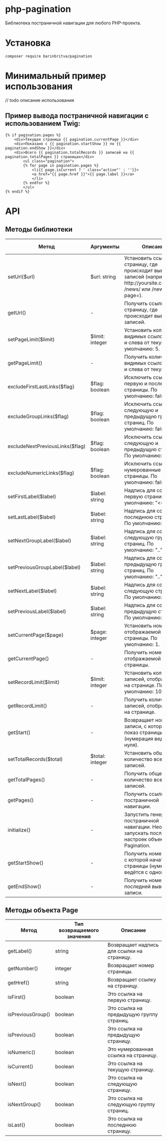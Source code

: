 php-pagination
================

Библиотека постраничной навигации для любого PHP-проекта.

# Установка #

<code>composer require barinbritva/pagination</code>

# Минимальный пример использования #

// todo описание использования

## Пример вывода постраничной навигации с использованием Twig: ##

    {% if pagination.pages %}
	    <div>Текущая страница {{ pagination.currentPage }}</div>
	    <div>Показано с {{ pagination.startShow }} по {{ pagination.endShow }}</div>
	    <div>Всего {{ pagination.totalRecords }} записей на {{ pagination.totalPages }} страницах</div>
            <ul class="pagination">
            {% for page in pagination.pages %}
                <li{{ page.isCurrent ? ' class="active"' : ''}}>
                <a href="{{ page.href }}">{{ page.label }}</a>
                </li>
            {% endfor %}
            </ul>
    {% endif %}

# API #

## Методы библиотеки ##

<table>
	<thead>
		<tr>
			<th>Метод</th>
			<th>Аргументы</th>
			<th>Описание</th>
			<th>Возвращаемое значение</th>
		</tr>
	</thead>
	<tbody>
	<tr>
        <td>setUrl($url)</td>
        <td>$url: string</td>
        <td>Установить ссылку на страницу, где происходит вывод записей (например: http://yoursite.com/news, /news/ или /news.php?page=).</td>
        <td>Pagination</td>
    </tr>
    <tr>
        <td>getUrl()</td>
        <td>-</td>
        <td>Получить ссылку на страницу, где происходит вывод записей.</td>
        <td>string</td>
    </tr>
    <tr>
        <td>setPageLimit($limit)</td>
        <td>$limit: integer</td>
        <td>Установить количество видимых ссылок справа и слева от текущей. По умолчанию: 5.</td>
        <td>Pagination</td>
    </tr>
    <tr>
        <td>getPageLimit()</td>
        <td>-</td>
        <td>Получить количество видимых ссылок справа и слева от текущей.</td>
        <td>string</td>
    </tr>
    <tr>
        <td>excludeFirstLastLinks($flag)</td>
        <td>$flag: boolean</td>
        <td>Исключить ссылки на первую и последнюю страницы. По умолчанию: false.</td>
        <td>Pagination</td>
    </tr>
    <tr>
        <td>excludeGroupLinks($flag)</td>
        <td>$flag: boolean</td>
        <td>Исключить ссылки на следующую и предыдущую группы страниц. По умолчанию: false.</td>
        <td>Pagination</td>
    </tr>
    <tr>
        <td>excludeNextPreviousLinks($flag)</td>
        <td>$flag: boolean</td>
        <td>Исключить ссылки на следующую и предыдущую страницы. По умолчанию: false.</td>
        <td>Pagination</td>
    </tr>
    <tr>
        <td>excludeNumericLinks($flag)</td>
        <td>$flag: boolean</td>
        <td>Исключить ссылки на нумерованные страницы. По умолчанию: false.</td>
        <td>Pagination</td>
    </tr>
    <tr>
        <td>setFirstLabel($label)</td>
        <td>$label: string</td>
        <td>Надпись для ссылки на первую страницу. По умолчанию: "<<".</td>
        <td>Pagination</td>
    </tr>
    <tr>
        <td>setLastLabel($label)</td>
        <td>$label: string</td>
        <td>Надпись для ссылки на последнюю страницу. По умолчанию: ">>".</td>
        <td>Pagination</td>
    </tr>
    <tr>
        <td>setNextGroupLabel($label)</td>
        <td>$label: string</td>
        <td>Надпись для ссылки на следующую группу страниц. По умолчанию: "..".</td>
        <td>Pagination</td>
    </tr>
    <tr>
        <td>setPreviousGroupLabel($label)</td>
        <td>$label: string</td>
        <td>Надпись для ссылки на предыдущую группу страниц. По умолчанию: "..".</td>
        <td>Pagination</td>
    </tr>
    <tr>
        <td>setNextLabel($label)</td>
        <td>$label: string</td>
        <td>Надпись для ссылки на следующую страницу. По умолчанию: ">".</td>
        <td>Pagination</td>
    </tr>
    <tr>
        <td>setPreviousLabel($label)</td>
        <td>$label: string</td>
        <td>Надпись для ссылки на предыдущую страницу. По умолчанию: "<".</td>
        <td>Pagination</td>
    </tr>
    <tr>
        <td>setCurrentPage($page)</td>
        <td>$page: integer</td>
        <td>Установить номер отображаемой страницы. По умолчанию: 1.</td>
        <td>Pagination</td>
    </tr>
    <tr>
        <td>getCurrentPage()</td>
        <td>-</td>
        <td>Получить номер отображаемой страницы.</td>
        <td>integer</td>
    </tr>
    <tr>
        <td>setRecordLimit($limit)</td>
        <td>$limit: integer</td>
        <td>Установить количество записей, отображаемых на странице. По умолчанию: 10.</td>
        <td>Pagination</td>
    </tr>
    <tr>
        <td>getRecordLimit()</td>
        <td>-</td>
        <td>Получить количество записей, отображаемых на странице.</td>
        <td>integer</td>
    </tr>
    <tr>
        <td>getStart()</td>
        <td>-</td>
        <td>Возвращает номер записи, с которой начат показ страницы (нумерация ведётся с нуля).</td>
        <td>int</td>
    </tr>
    <tr>
        <td>setTotalRecords($total)</td>
        <td>$total: integer</td>
        <td>Установить общее количество всех записей.</td>
        <td>Pagination</td>
    </tr>
    <tr>
        <td>getTotalPages()</td>
        <td>-</td>
        <td>Получить общее количество всех записей.</td>
        <td>integer</td>
    </tr>
    <tr>
        <td>getPages()</td>
        <td>-</td>
        <td>Получить ссылки постраничной навигации.</td>
        <td>Page[]</td>
    </tr>
    <tr>
        <td>initialize()</td>
        <td>-</td>
        <td>Запустить генерацию постраничной навигации. Необходимо запускать после всех настроек объекта Pagination.</td>
        <td>Pagination</td>
    </tr>
    <tr>
        <td>getStartShow()</td>
        <td>-</td>
        <td>Получить номер записи, с которой начат показ страницы (нумерация ведётся с одного).</td>
        <td>integer</td>
    </tr>
    <tr>
        <td>getEndShow()</td>
        <td>-</td>
        <td>Получить номер последней выведенной записи.</td>
        <td>integer</td>
    </tr>
	</tbody>
</table>

## Методы объекта Page  ##

<table>
	<thead>
		<tr>
			<th>Метод</th>
			<th>Тип возвращаемого значения</th>
			<th>Описание</th>
		</tr>
	</thead>
	<tbody>
		<tr>
			<td>getLabel()</td>
			<td>string</td>
			<td>Возвращает надпись для ссылки на страницу.</td>
		</tr>
		<tr>
			<td>getNumber()</td>
			<td>integer</td>
			<td>Возвращает номер страницы.</td>
		</tr>
		<tr>
			<td>getHref()</td>
			<td>string</td>
			<td>Возвращает ссылку на страницу.</td>
		</tr>
		<tr>
            <td>isFirst()</td>
            <td>boolean</td>
            <td>Это ссылка на первую страницу.</td>
        </tr>
        <tr>
            <td>isPreviousGroup()</td>
            <td>boolean</td>
            <td>Это ссылка на предыдущую группу страниц.</td>
        </tr>
        <tr>
            <td>isPrevious()</td>
            <td>boolean</td>
            <td>Это ссылка на предыдущую страницу.</td>
        </tr>
        <tr>
            <td>isNumeric()</td>
            <td>boolean</td>
            <td>Это нумерованная ссылка на страницу.</td>
        </tr>
        <tr>
            <td>isCurrent()</td>
            <td>boolean</td>
            <td>Это ссылка на текущую страницу.</td>
        </tr>
        <tr>
            <td>isNext()</td>
            <td>boolean</td>
            <td>Это ссылка на следующую страницу.</td>
        </tr>
        <tr>
            <td>isNextGroup()</td>
            <td>boolean</td>
            <td>Это ссылка на следующую группу страниц.</td>
        </tr>
        <tr>
            <td>isLast()</td>
            <td>boolean</td>
            <td>Это ссылка на последнюю страницу.</td>
        </tr>
	</tbody>
</table>
    